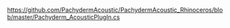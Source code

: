 https://github.com/PachydermAcoustic/PachydermAcoustic_Rhinoceros/blob/master/Pachyderm_AcousticPlugIn.cs